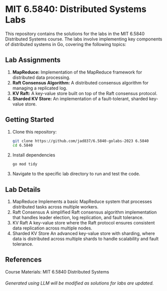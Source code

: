 # MIT 6.5840: Distributed Systems Labs

This repository contains the solutions for the labs in the MIT 6.5840 Distributed Systems course. The labs involve implementing key components of distributed systems in Go, covering the following topics:

## Lab Assignments

1. **MapReduce:** Implementation of the MapReduce framework for distributed data processing.
2. **Raft Consensus Algorithm:** A distributed consensus algorithm for managing a replicated log.
3. **KV Raft:** A key-value store built on top of the Raft consensus protocol.
4. **Sharded KV Store:** An implementation of a fault-tolerant, sharded key-value store.

## Getting Started

1. Clone this repository:
   ```bash
   git clone https://github.com/jad837/6.5840-golabs-2023 6.5840
   cd 6.5840
2. Install dependencies 
    ```bash 
    go mod tidy
3. Navigate to the specific lab directory to run and test the code.

## Lab Details
1. MapReduce
    Implements a basic MapReduce system that processes distributed tasks across multiple workers.
2. Raft Consensus
    A simplified Raft consensus algorithm implementation that handles leader election, log replication, and fault tolerance.
3. KV Raft
    A key-value store where the Raft protocol ensures consistent data replication across multiple nodes.
4. Sharded KV Store
    An advanced key-value store with sharding, where data is distributed across multiple shards to handle scalability and fault tolerance.

## References
Course Materials: MIT 6.5840 Distributed Systems

###### Generated using LLM will be modified as solutions for labs are updated.